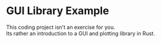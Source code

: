 # GUI Library Example

This coding project isn't an exercise for you.  
Its rather an introduction to a GUI and plotting library in Rust.
